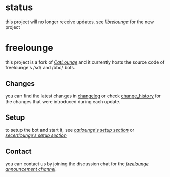 # status
this project will no longer receive updates. see [*librelounge*](https://github.com/usadev1984/librelounge) for the new project

# freelounge
this project is a fork of [*CatLounge*](https://github.com/CatLounge/CatLounge) and it currently hosts the source code of freelounge's /sd/ and /bbc/ bots.

## Changes
you can find the latest changes in [changelog](changelog.txt) or check [change_history](change_history.txt) for the changes that were introduced during each update.

## Setup
to setup the bot and start it, see [*catlounge's setup section*](https://github.com/CatLounge/CatLounge#setup) or [*secertlounge's setup section*](https://github.com/secretlounge/secretlounge-ng/#setup)

## Contact
you can contact us by joining the discussion chat for the [*freelounge announcement channel*](https://t.me/freeloungebots).
